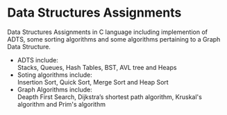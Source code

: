 # Data Structures Assignments
Data Structures Assignments in C language including implemention of ADTS, some sorting algorithms and some algorithms pertaining to a Graph Data Structure.

* ADTS include:<br/>
  Stacks, Queues, Hash Tables, BST, AVL tree and Heaps<br/>
* Soting algorithms include:<br/>
  Insertion Sort, Quick Sort, Merge Sort and Heap Sort<br/>
* Graph Algorithms include:<br/>
  Deapth First Search, Dijkstra’s shortest path algorithm, Kruskal's algorithm and Prim's algorithm
